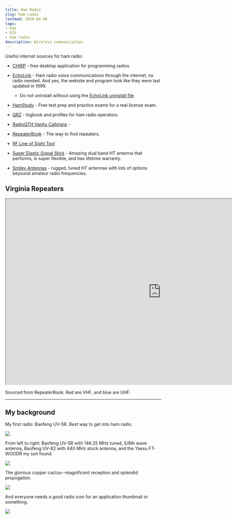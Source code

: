 ```yaml
---
title: Ham Radio
slug: ham-radio
lastmod: 2020-04-08
tags:
- map
- GIS
- ham radio
description: Wireless communication.
---
```


Useful internet sources for ham radio:

+ [CHIRP](https://chirp.danplanet.com/projects/chirp/wiki/Download) - free desktop application for programming radios.

+ [EchoLink](http://echolink.org/) - Ham radio voice communications through the internet, no radio needed. And yes, the webiste and program look like they were last updated in 1999.
    - Do not uninstall without using the [EchoLink uninstall file](/file/EchoLinkRemove.zip).

+ [HamStudy](https://hamstudy.org/) - Free test prep and practice exams for a real license exam.

+ [QRZ](https://www.qrz.com/) - logbook and profiles for ham radio operators.

+ [RadioQTH Vanity Callsigns](http://www.radioqth.net/vanity/available) - 

+ [RepeaterBook](https://www.repeaterbook.com/repeaters/index.php?state_id=none) - The way to find repeaters.

+ [RF Line of Sight Tool](https://www.scadacore.com/tools/rf-path/rf-line-of-sight/)

+ [Super Elastic Signal Stick](https://signalstuff.com/) - Amazing dual band HT antenna that performs, is super flexible, and has lifetime warranty.

+ [Smiley Antennas](https://www.smileyantenna.com/) - rugged, tuned HT antennas with lots of options beyound amateur radio frequencies.

## Virginia Repeaters

<iframe src="https://www.google.com/maps/d/embed?mid=1pGKbOhc4Sc4dyNEzIiPAb8ZpRkFK4QJK" width="1000" height="600"></iframe>

Sourced from RepeaterBook. Red are VHF, and blue are UHF.

-----

## My background

My first radio: Baofeng UV-5R. Best way to get into ham radio.

![](/ham_radio_uv_5r.jpg)

From left to right: Baofeng UV-5R with 146.25 MHz tuned, 5/8th wave antenna, Baofeng UV-82 with 440 MHz stock antenna, and the Yaesu FT-WOODR my son found.

![](/ham_radio_three_radios.jpg)

The glorious copper cactus--magnificent reception and splendid propogation.

![](/ham_radio_cactus_jpole.jpg)

And everyone needs a good radio icon for an application thumbnail or something.

![](/radio.ico)